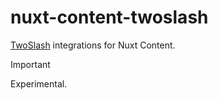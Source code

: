 # nuxt-content-twoslash

[TwoSlash](https://github.com/twoslashes/twoslash) integrations for Nuxt Content.

> [!IMPORTANT]
> Experimental.
